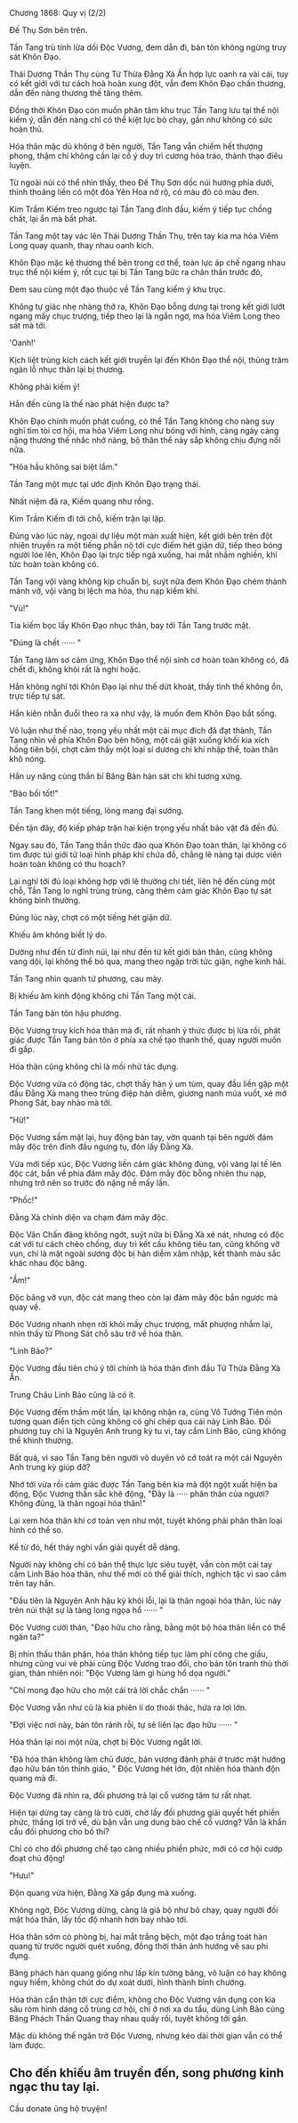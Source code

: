 




Chương 1868: Quy vị (2/2)


Đế Thụ Sơn bên trên.

Tần Tang trù tính lừa dối Độc Vương, đem dẫn đi, bản tôn không ngừng truy sát Khôn Đạo.

Thái Dương Thần Thụ cùng Tứ Thừa Đằng Xà Ấn hợp lực oanh ra vài cái, tuy có kết giới với tư cách hoà hoãn xung đột, vẫn đem Khôn Đạo chấn thương, dẫn đến nàng thương thế tăng thêm.

Đồng thời Khôn Đạo còn muốn phân tâm khu trục Tần Tang lưu tại thể nội kiếm ý, dẫn đến nàng chỉ có thể kiệt lực bỏ chạy, gần như không có sức hoàn thủ.

Hóa thân mặc dù không ở bên người, Tần Tang vẫn chiếm hết thượng phong, thậm chí không cần lại cố ý duy trì cương hỏa tráo, thành thạo điêu luyện.

Từ ngoài núi có thể nhìn thấy, theo Đế Thụ Sơn dốc núi hướng phía dưới, thỉnh thoảng liền có một đóa Yên Hoa nở rộ, có màu đỏ có màu đen.

Kim Trầm Kiếm treo ngược tại Tần Tang đỉnh đầu, kiếm ý tiếp tục chồng chất, lại ẩn mà bất phát.

Tần Tang một tay vác lên Thái Dương Thần Thụ, trên tay kia ma hỏa Viêm Long quay quanh, thay nhau oanh kích.

Khôn Đạo mặc kệ thương thế bên trong cơ thể, toàn lực áp chế ngang nhau trục thể nội kiếm ý, rốt cục tại bị Tần Tang bức ra chân thân trước đó,

Đem sau cùng một đạo thuộc về Tần Tang kiếm ý khu trục.

Không tự giác nhẹ nhàng thở ra, Khôn Đạo bỗng dưng tại trong kết giới lướt ngang mấy chục trượng, tiếp theo lại là ngẩn ngơ, ma hỏa Viêm Long theo sát mà tới.

'Oanh!'

Kịch liệt trùng kích cách kết giới truyền lại đến Khôn Đạo thể nội, thủng trăm ngàn lỗ nhục thân lại bị thương.

Không phải kiếm ý!

Hắn đến cùng là thế nào phát hiện được ta?

Khôn Đạo chính muốn phát cuồng, có thể Tần Tang không cho nàng suy nghĩ tìm tòi cơ hội, ma hỏa Viêm Long như bóng với hình, càng ngày càng nặng thương thế nhắc nhở nàng, bộ thân thể này sắp không chịu đựng nổi nữa.

"Hỏa hầu không sai biệt lắm."

Tần Tang một mực tại ước định Khôn Đạo trạng thái.

Nhất niệm đã ra, Kiếm quang như rồng.

Kim Trầm Kiếm đi tới chỗ, kiếm trận lại lập.

Đúng vào lúc này, ngoài dự liệu một màn xuất hiện, kết giới bên trên đột nhiên truyền ra một tiếng phẫn nộ tới cực điểm hét giận dữ, tiếp theo bóng người lóe lên, Khôn Đạo lại trực tiếp ngã xuống, hai mắt nhắm nghiền, khí tức hoàn toàn không có.

Tần Tang vội vàng không kịp chuẩn bị, suýt nữa đem Khôn Đạo chém thành mảnh vỡ, vội vàng bị lệch ma hỏa, thu nạp kiếm khí.

"Vù!"

Tia kiếm bọc lấy Khôn Đạo nhục thân, bay tới Tần Tang trước mặt.

"Đúng là chết ······ "

Tần Tang làm sơ cảm ứng, Khôn Đạo thể nội sinh cơ hoàn toàn không có, đã chết đi, không khỏi rất là nghi hoặc.

Hắn không nghĩ tới Khôn Đạo lại như thế dứt khoát, thấy tình thế không ổn, trực tiếp tự sát.

Hắn kiên nhẫn đuổi theo ra xa như vậy, là muốn đem Khôn Đạo bắt sống.

Vô luận như thế nào, trọng yếu nhất một cái mục đích đã đạt thành, Tần Tang nhìn về phía Khôn Đạo bên hông, một cái giật xuống khối kia xích hồng tiên bội, chợt cảm thấy một loại sí dương chi khí nhập thể, toàn thân khô nóng.

Hắn uy năng cùng thần bí Băng Bàn hàn sát chi khí tương xứng.

"Bảo bối tốt!"

Tần Tang khen một tiếng, lòng mang đại sướng.

Đến tận đây, độ kiếp pháp trận hai kiện trọng yếu nhất bảo vật đã đến đủ.

Ngay sau đó, Tần Tang thần thức đảo qua Khôn Đạo toàn thân, lại không có tìm được túi giới tử loại hình pháp khí chứa đồ, chẳng lẽ nàng tại dược viên hoàn toàn không có thu hoạch?

Lại nghĩ tới đủ loại không hợp với lẽ thường chi tiết, liên hệ đến cùng một chỗ, Tần Tang lo nghĩ trùng trùng, càng thêm cảm giác Khôn Đạo tự sát không bình thường.

Đúng lúc này, chợt có một tiếng hét giận dữ.

Khiếu âm không biết lý do.

Dường như đến từ đỉnh núi, lại như đến từ kết giới bản thân, cũng không vang dội, lại không thể bỏ qua, mang theo ngập trời tức giận, nghe kinh hãi.

Tần Tang nhìn quanh tứ phương, cau mày.

Bị khiếu âm kinh động không chỉ Tần Tang một cái.

Tần Tang bản tôn hậu phương.

Độc Vương truy kích hóa thân mà đi, rất nhanh ý thức được bị lừa rồi, phát giác được Tần Tang bản tôn ở phía xa chế tạo thanh thế, quay người muốn đi gấp.

Hóa thân cũng không chỉ là mồi nhử tác dụng.

Độc Vương vừa có động tác, chợt thấy hàn ý um tùm, quay đầu liền gặp một đầu Đằng Xà mang theo trùng điệp hàn diễm, giương nanh múa vuốt, xé mở Phong Sát, bay nhào mà tới.

"Hừ!"

Độc Vương sầm mặt lại, huy động bàn tay, vờn quanh tại bên người đám mây độc trên đỉnh đầu ngưng tụ, đón lấy Đằng Xà.

Vừa mới tiếp xúc, Độc Vương liền cảm giác không đúng, vội vàng lại tế lên độc cát, bắn về phía đám mây độc. Đám mây độc bỗng nhiên thu nạp, nhưng trở nên so trước đó nặng nề mấy lần.

"Phốc!"

Đằng Xà chính diện va chạm đám mây độc.

Độc Vân Chấn đãng không ngớt, suýt nữa bị Đằng Xà xé nát, nhưng có độc cát với tư cách chèo chống, duy trì kết cấu không tiêu tan, cũng không vỡ vụn, chỉ là mặt ngoài sương độc bị hàn diễm xâm nhập, kết thành màu sắc khác nhau độc băng.

"Ầm!"

Độc băng vỡ vụn, độc cát mang theo còn lại đám mây độc bắn ngược mà quay về.

Độc Vương nhanh nhẹn rời khỏi mấy chục trượng, mắt phượng nhắm lại, nhìn thấy từ Phong Sát chỗ sâu trở về hóa thân.

"Linh Bảo?"

Độc Vương đầu tiên chú ý tới chính là hóa thân đỉnh đầu Tứ Thừa Đằng Xà Ấn.

Trung Châu Linh Bảo cũng là có ít.

Độc Vương đếm thầm một lần, lại không nhận ra, cùng Vô Tướng Tiên môn tương quan điển tịch cũng không có ghi chép qua cái này Linh Bảo. Đối phương tuy chỉ là Nguyên Anh trung kỳ tu vi, tay cầm Linh Bảo, cũng không thể khinh thường.

Bất quá, vì sao Tần Tang bên người vô duyên vô cớ toát ra một cái Nguyên Anh trung kỳ giúp đỡ?

Nhớ tới vừa rồi cảm giác được Tần Tang bên kia mà đột ngột xuất hiện ba động, Độc Vương thần sắc khẽ động, "Đây là ····· phân thân của ngươi? Không đúng, là thân ngoại hóa thân!"

Lại xem hóa thân khí cơ toàn vẹn như một, tuyệt không phải phân thân loại hình có thể so.

Kể từ đó, hết thảy nghi vấn giải quyết dễ dàng.

Người này không chỉ có bản thể thực lực siêu tuyệt, vẫn còn một cái tay cầm Linh Bảo hóa thân, như thế mới có thể giải thích, nghịch tặc vì sao cắm trên tay hắn.

"Đầu tiên là Nguyên Anh hậu kỳ khôi lỗi, lại là thân ngoại hóa thân, lúc này trên núi thật sự là tàng long ngọa hổ ······ "

Độc Vương cười thán, "Đạo hữu cho rằng, bằng một bộ hóa thân liền có thể ngăn ta?"

Bị nhìn thấu thân phận, hóa thân không tiếp tục làm phí công che giấu, nhưng cũng vui vẻ phải cùng Độc Vương trao đổi, cho bản tôn tranh thủ thời gian, thản nhiên nói: "Độc Vương làm gì hùng hổ dọa người."

"Chỉ mong đạo hữu cho một cái trả lời chắc chắn ······ "

Độc Vương vẫn như cũ là kia phiên lí do thoái thác, hứa ra lợi lớn.

"Đợi việc nơi này, bản tôn rảnh rỗi, tự sẽ liên lạc đạo hữu ······ "

Hóa thân lại nói một nửa, chợt bị Độc Vương ngắt lời.

"Đã hóa thân không làm chủ được, bản vương đành phải ở trước mặt hướng đạo hữu bản tôn thỉnh giáo, " Độc Vương hét lớn, đột nhiên hóa thành độn quang mà đi.

Độc Vương đã nhìn ra, đối phương trả lại cổ vương tâm tư rất nhạt.

Hiện tại dừng tay càng là trò cười, chờ lấy đối phương giải quyết hết phiền phức, thắng lợi trở về, dù bận vẫn ung dung bào chế cổ vương? Vẫn là khẩn cầu đối phương cho bố thí?

Chỉ có cho đối phương chế tạo càng nhiều phiền phức, mới có cơ hội cướp đoạt chủ động!

"Hưu!"

Độn quang vừa hiện, Đằng Xà gấp đụng mà xuống.

Không ngờ, Độc Vương dừng, càng là giả bộ như bỏ chạy, quay người đối mặt hóa thân, lấy tốc độ nhanh hơn bay nhào tới.

Hóa thân sớm có phòng bị, hai mắt trắng bệch, một đạo trắng toát hàn quang từ trước người quét xuống, đồng thời thân ảnh hướng về sau phi đụng.

Băng phách hàn quang giống như lấp kín tường băng, vô luận có hay không nguy hiểm, không chút do dự xoát dưới, hình thành bình chướng.

Hóa thân cẩn thận tới cực điểm, không cho Độc Vương vận dụng con kia sâu róm hình dáng cổ trùng cơ hội, chỉ ở nơi xa du tẩu, dùng Linh Bảo cùng Băng Phách Thần Quang thay nhau quấy rối, tuyệt không tới gần.

Mặc dù không thể ngăn trở Độc Vương, nhưng kéo dài thời gian vẫn có thể làm được.

Cho đến khiếu âm truyền đến, song phương kinh ngạc thu tay lại.
--
Cầu donate ủng hộ truyện!




